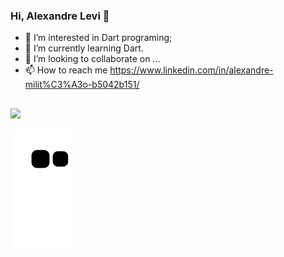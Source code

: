 ### Hi, Alexandre Levi 👋
- 👀 I’m interested in Dart programing;
- 🌱 I’m currently learning Dart.
- 💞️ I’m looking to collaborate on ...
- 📫 How to reach me https://www.linkedin.com/in/alexandre-milit%C3%A3o-b5042b151/

##
<div > 
<a href="https://www.linkedin.com/in/alexandre-milit%C3%A3o-b5042b151/" target="_blank"><img src="https://img.shields.io/badge/-LinkedIn-%230077B5?style=for-the-badge&logo=linkedin&logoColor=white" target="_blank"></a>


![Snake animation](https://github.com/rafaballerini/rafaballerini/blob/output/github-contribution-grid-snake.svg)

</div>
